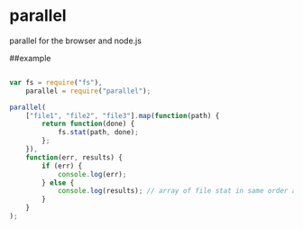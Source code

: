 parallel
=======

parallel for the browser and node.js


##example

```javascript

var fs = require("fs"),
    parallel = require("parallel");

parallel(
    ["file1", "file2", "file3"].map(function(path) {
        return function(done) {
            fs.stat(path, done);
        };
    }),
    function(err, results) {
        if (err) {
            console.log(err);
        } else {
            console.log(results); // array of file stat in same order as passed
        }
    }
);
```
